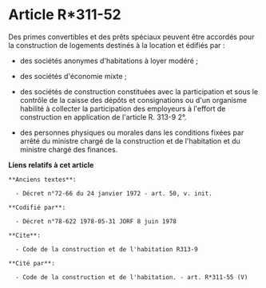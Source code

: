 # Article R*311-52

Des primes convertibles et des prêts spéciaux peuvent être accordés pour la construction de logements destinés à la location
et édifiés par :

- des sociétés anonymes d'habitations à loyer modéré ;

- des sociétés d'économie mixte ;

- des sociétés de construction constituées avec la participation et sous le contrôle de la caisse des dépôts et consignations
ou d'un organisme habilité à collecter la participation des employeurs à l'effort de construction en application de l'article
R. 313-9 2°.

- des personnes physiques ou morales dans les conditions fixées par arrêté du ministre chargé de la construction et de
l'habitation et du ministre chargé des finances.

**Liens relatifs à cet article**

	**Anciens textes**:

	  - Décret n°72-66 du 24 janvier 1972 - art. 50, v. init.

	**Codifié par**:

	  - Décret n°78-622 1978-05-31 JORF 8 juin 1978

	**Cite**:

	  - Code de la construction et de l'habitation R313-9

	**Cité par**:

	  - Code de la construction et de l'habitation. - art. R*311-55 (V)
